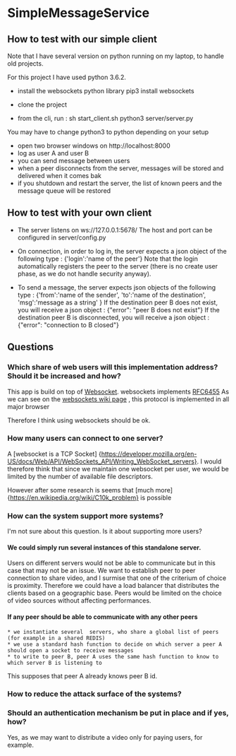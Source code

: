 # SimpleMessageService


## How to test with our simple client

Note that I have several version on python running on my laptop, to handle old projects.

For this project I have used python 3.6.2.

* install the websockets python library
pip3 install websockets

* clone the project

* from the cli, run :
sh start_client.sh
python3 server/server.py

You may have to change python3 to python depending on your setup 

* open two browser windows on http://localhost:8000
* log as user A and user B
* you can send message between users
* when a peer disconnects from the server, messages will be stored and delivered when it comes bak
* if you shutdown and restart the server, the list of known peers and the message queue will be restored

## How to test with your own client

* The server listens on ws://127.0.0.1:5678/
The host and port can be configured in server/config.py

* On connection, in order to log in, the server expects a json object of the following type :
{'login':'name of the peer'}
Note that the login automatically registers the peer to the server (there is no create user phase, as we do not handle security anyway).

* To send a message, the server expects json objects of the following type :
{'from':'name of the sender', 'to':'name of the destination', 'msg':'message as a string' }
If the destination peer B does not exist, you will receive a json object : {"error": "peer B does not exist"}
If the destination peer B is disconnected, you will receive a json object : {"error": "connection to B closed"}
## Questions

### Which share of web users will this implementation address? Should it be increased and how?

This app is build on top of  [Websocket](https://websockets.readthedocs.io/en/stable/).
websockets implements  [RFC6455](https://tools.ietf.org/html/rfc6455)
As we can see on the [websockets wiki page](https://en.wikipedia.org/wiki/WebSocket#Browser_implementation) , this protocol is implemented in all major browser

Therefore I think using websockets should be ok.


### How many users can connect to one server?

A [websocket is a TCP Socket] {https://developer.mozilla.org/en-US/docs/Web/API/WebSockets_API/Writing_WebSocket_servers}.
I would therefore think that since we maintain one websocket per user, we would be limited by the number of available file descriptors.

However after some research is seems that [much more] {https://en.wikipedia.org/wiki/C10k_problem} is possible 

### How can the system support more systems?

I'm not sure about this question.
Is it about supporting more users?

#### We could simply run several instances of this standalone server.
Users on different servers would not be able to communicate but in this case that may not be an issue.
We want to establish peer to peer connection to share video, and I surmise that one of the criterium of choice is proximity.
Therefore we could have a load balancer that distributes the clients based on a geographic base.
Peers would be limited on the choice of video sources without affecting performances.

#### If any peer should be able to communicate with any other peers
	* we instantiate several  servers, who share a global list of peers (for example in a shared REDIS)
	* we use a standard hash function to decide on which server a peer A should open a socket to receive messages 
	* to write to peer B, peer A uses the same hash function to know to which server B is listening to
This supposes that peer A already knows peer B id. 


### How to reduce the attack surface of the systems?
### Should an authentication mechanism be put in place and if yes, how?

Yes, as we may want to distribute a video only for paying users, for example.

